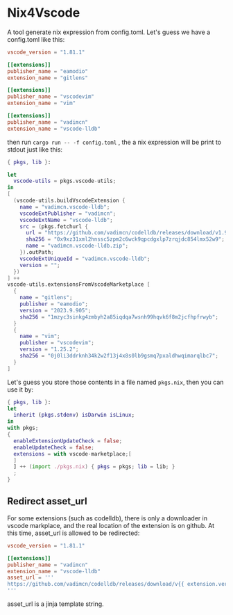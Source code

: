 # Nix4Vscode

A tool generate nix expression from config.toml. Let's guess we have a config.toml like this:

```toml
vscode_version = "1.81.1"

[[extensions]]
publisher_name = "eamodio"
extension_name = "gitlens"

[[extensions]]
publisher_name = "vscodevim"
extension_name = "vim"

[[extensions]]
publisher_name = "vadimcn"
extension_name = "vscode-lldb"
```

then run `cargo run -- -f config.toml` , the a nix expression will be print to stdout just like this:

```nix
{ pkgs, lib }:

let
  vscode-utils = pkgs.vscode-utils;
in
[
  (vscode-utils.buildVscodeExtension {
    name = "vadimcn.vscode-lldb";
    vscodeExtPublisher = "vadimcn";
    vscodeExtName = "vscode-lldb";
    src = (pkgs.fetchurl {
      url = "https://github.com/vadimcn/codelldb/releases/download/v1.9.2/codelldb-x86_64-linux.vsix";
      sha256 = "0x9xz31xml2hnssc5zpm2c6wck9qpcdgxlp7zrqjdc854lmx52w9";
      name = "vadimcn.vscode-lldb.zip";
    }).outPath;
    vscodeExtUniqueId = "vadimcn.vscode-lldb";
    version = "";
  })
] ++
vscode-utils.extensionsFromVscodeMarketplace [
  {
    name = "gitlens";
    publisher = "eamodio";
    version = "2023.9.905";
    sha256 = "1mzyc3sinkg4zmbyh2a85iqdqa7wsnh99hqvk6f8m2jcfhpfrwyb";
  }
  {
    name = "vim";
    publisher = "vscodevim";
    version = "1.25.2";
    sha256 = "0j0li3ddrknh34k2w2f13j4x8s0lb9gsmq7pxaldhwqimarqlbc7";
  }
]
```

Let's guess you store those contents in a file named `pkgs.nix`, then you can use it by:

```nix
{ pkgs, lib }:
let
  inherit (pkgs.stdenv) isDarwin isLinux;
in
with pkgs;
{
  enableExtensionUpdateCheck = false;
  enableUpdateCheck = false;
  extensions = with vscode-marketplace;[
  ]
  ] ++ (import ./pkgs.nix) { pkgs = pkgs; lib = lib; }
  ;
}
```

## Redirect asset_url

For some extensions (such as codelldb), there is only a downloader in vscode markplace, and the real location of the extension is on github. At this time, asset_url is allowed to be redirected:

```toml
vscode_version = "1.81.1"

[[extensions]]
publisher_name = "vadimcn"
extension_name = "vscode-lldb"
asset_url = '''
https://github.com/vadimcn/codelldb/releases/download/v{{ extension.version }}/codelldb-{{ system.arch }}-{{ system.ostype }}.vsix
'''
```

asset_url is a jinja template string.

<!--
```nix
friendly-snippets = pkgs.vscode-utils.buildVscodeExtension {
  name = "friendly-snippets";
  vscodeExtPublisher = "rafamadriz";
  vscodeExtName = "friendly-snippets";
  src = (pkgs.fetchurl {
    url = "https://github.com/cathaysia/friendly-snippets/archive/refs/heads/version.zip";
    sha256 = "sha256-4TlMkVqaEgTO2kJrldJQl0MlZmF332ESarwoQpMylso=";
    name = "friendly-snippets.zip";
  }).outPath;
  vscodeExtUniqueId = "rafamadriz.friendly-snippets";
  version = "1.0.0";
}
```

```nix
vscode-utils.extensionsFromVscodeMarketplace [
  {
    name = "gitblame";
    publisher = "waderyan";
    version = "10.4.0";
    sha256 = "sha256-PPPlMGti+nRex6PBOxyu2qh6Rphl8kfdL9neNK1KkD0=";
  }
  {
    name = "python";
    publisher = "ms-python";
    version = "2023.15.12151010";
    sha256 = "sha256-gkQBAJudSUY19cCo0cD1uq61ZhtM/MeDz21k1LvNv64=";
  }
]
```

```nix
vscode-lldb = pkgs.vscode-utils.buildVscodeExtension {
  name = "vadimcn.vscode-lldb";
  vscodeExtPublisher = "vadimcn";
  vscodeExtName = "codelldb";
  src = (pkgs.fetchurl {
    url = "https://github.com/vadimcn/codelldb/releases/download/v1.9.2/codelldb-x86_64-linux.vsix";
    sha256 = "sha256-iYvSKyUFsSZx/ufS/hq7OE3GDRP1/sK0tlDQ2sP4PXU=";
    name = "codelldb.zip";
  }).outPath;
  vscodeExtUniqueId = "vadimcn.vscode-lldb";
  version = "1.9.2";
};
```
-->
